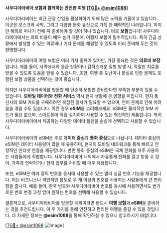 **사우디아라비아 보험과 함께하는 안전한 여행 [[TG💪+ @esim1088](https://t.me/s/esim1088)]**

사우디아라비아는 최근 관광 산업을 활성화하기 위해 많은 노력을 기울이고 있습니다. 이곳은 모스크와 사막, 그리고 다양한 문화 유산으로 가득 찬 매력적인 나라입니다. 하지만 해외로 떠나기 전에 꼭 준비해야 할 것이 하나 있습니다. 바로 **보험**입니다! 사우디아라비아에서는 의료 비용이 매우 높기 때문에, 여행자 보험이 필수적입니다. 특히 긴급 상황에서 발생할 수 있는 의료비나 기타 문제를 해결할 수 있도록 미리 준비해 두는 것이 현명합니다.

사우디아라비아의 여행 보험은 여러 가지 종류가 있지만, 가장 중요한 것은 **의료비 보장**입니다. 예를 들어, 사막에서의 응급 상황이나 갑작스러운 질병 발생 시, 적절한 치료를 받을 수 있도록 도움을 받을 수 있습니다. 또한, 여행 중 도난이나 분실로 인한 문제도 포함된 보험 상품을 선택하는 것이 좋습니다.

하지만 사우디아라비아를 방문할 때 단순히 보험만 준비한다면 부족한 부분이 있을 수 있습니다. **모바일 데이터와 전화 서비스** 역시 현지 생활에 큰 영향을 미칩니다. 현지 통신사의 SIM 카드를 구매하려면 복잡한 절차가 필요할 수 있으며, 언어 문제로 인해 어려움을 겪을 수도 있습니다. 이런 경우 **eSIM**을 고려해보세요. eSIM은 물리적인 SIM 카드가 필요 없으며, 스마트폰에 직접 설치하여 사용할 수 있는 혁신적인 제품입니다. 특히 사우디아라비아에서 제공하는 다양한 데이터 플랜을 손쉽게 선택하고 사용할 수 있습니다.

사우디아라비아의 eSIM은 주로 **데이터 중심**과 **통화 중심**으로 나뉩니다. 데이터 중심의 eSIM은 데이터 사용량이 많을 때 유용하며, 현지의 모바일 네트워크를 통해 빠르고 안정적인 인터넷 연결을 제공합니다. 반면 통화 중심의 eSIM은 국제 전화를 자주 사용하는 사람들에게 적합합니다. 사우디아라비아 내외에서 자유롭게 전화를 걸고 받을 수 있어, 가족과 연락하거나 현지 업무를 처리할 때 매우 유용합니다.

또한, eSIM은 여러 장의 번호를 동시에 사용할 수 있는 멀티 싱글 번호 기능을 제공합니다. 이는 비즈니스나 개인적인 용도로 두 개 이상의 번호를 사용하는 사람들에게 큰 편리함을 줍니다. 예를 들어, 한국 번호와 사우디아라비아 번호를 동시에 사용하면서도 번거로운 번호 변경 과정 없이 원하는 번호를 선택해 사용할 수 있습니다.

결론적으로, 사우디아라비아를 방문할 계획이라면 반드시 **여행 보험**과 **eSIM**을 준비하는 것을 추천드립니다. 이 두 가지를 통해 안전하고 편리한 여행을 즐길 수 있을 것입니다. 더 자세한 정보는 **@esim1088**을 통해 확인하실 수 있으니 참고하시기 바랍니다.

[[TG💪+ @esim1088](https://t.me/s/esim1088) ![Image](https://i.postimg.cc/Y0z9fWf4/image.png)]